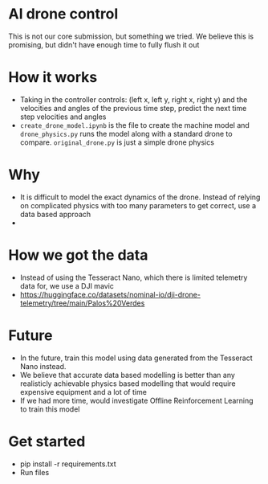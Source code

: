 # AI drone control

This is not our core submission, but something we tried. We believe this is promising, but didn't have enough time to fully flush it out


# How it works

* Taking in the controller controls: (left x, left y, right x, right y) and the velocities and angles of the previous time step, predict the next time step velocities and angles
* ```create_drone_model.ipynb``` is the file to create the machine model and ```drone_physics.py``` runs the model along with a standard drone to compare. ```original_drone.py``` is just a simple drone physics


# Why
* It is difficult to model the exact dynamics of the drone. Instead of relying on complicated physics with too many parameters to get correct, use a data based approach
* 

# How we got the data
* Instead of using the Tesseract Nano, which there is limited telemetry data for, we use a DJI mavic
* https://huggingface.co/datasets/nominal-io/dji-drone-telemetry/tree/main/Palos%20Verdes

# Future
* In the future, train this model using data generated from the Tesseract Nano instead.
* We believe that accurate data based modelling is better than any realisticly achievable physics based modelling that would require expensive equipment and a lot of time
* If we had more time, would investigate Offline Reinforcement Learning to train this model

# Get started
* pip install -r requirements.txt
* Run files